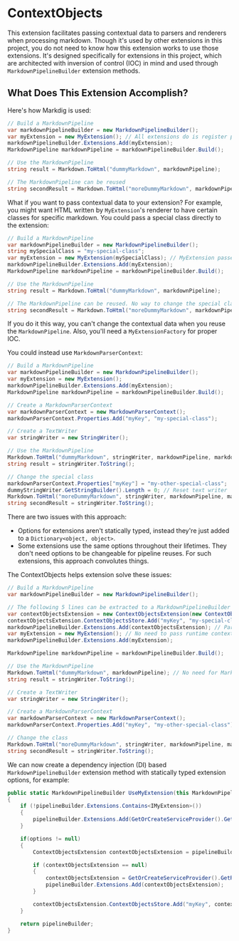 # ContextObjects

This extension facilitates passing contextual data to parsers and renderers when processing markdown. Though it's used by other extensions in this project, you do not need to 
know how this extension works to use those extensions. It's designed specifically for extensions in this project, which are architected with inversion of control (IOC) in mind
and used through `MarkdownPipelineBuilder` extension methods. 

## What Does This Extension Accomplish?
Here's how Markdig is used:

```csharp
// Build a MarkdownPipeline
var markdownPipelineBuilder = new MarkdownPipelineBuilder();
var myExtension = new MyExtension(); // All extensions do is register parsers and renderers to the final pipeline
markdownPipelineBuilder.Extensions.Add(myExtension);
MarkdownPipeline markdownPipeline = markdownPipelineBuilder.Build();

// Use the MarkdownPipeline
string result = Markdown.ToHtml("dummyMarkdown", markdownPipeline);

// The MarkdownPipeline can be reused
string secondResult = Markdown.ToHtml("moreDummyMarkdown", markdownPipeline);
```

What if you want to pass contextual data to your extension? For example, you might want HTML written by `MyExtension`'s renderer to have certain classes
for specific markdown. You could pass a special class directly to the extension:

```csharp
// Build a MarkdownPipeline
var markdownPipelineBuilder = new MarkdownPipelineBuilder();
string mySpecialClass = "my-special-class";
var myExtension = new MyExtension(mySpecialClass); // MyExtension passes mySpecialClasses to the renderer it registers
markdownPipelineBuilder.Extensions.Add(myExtension);
MarkdownPipeline markdownPipeline = markdownPipelineBuilder.Build();

// Use the MarkdownPipeline
string result = Markdown.ToHtml("dummyMarkdown", markdownPipeline);

// The MarkdownPipeline can be reused. No way to change the special class though.
string secondResult = Markdown.ToHtml("moreDummyMarkdown", markdownPipeline);
```

If you do it this way, you can't change the contextual data when you reuse the `MarkdownPipeline`. Also, you'll need a `MyExtensionFactory` for proper IOC.

You could instead use `MarkdownParserContext`:

```csharp
// Build a MarkdownPipeline
var markdownPipelineBuilder = new MarkdownPipelineBuilder();
var myExtension = new MyExtension();
markdownPipelineBuilder.Extensions.Add(myExtension);
MarkdownPipeline markdownPipeline = markdownPipelineBuilder.Build();

// Create a MarkdownParserContext
var markdownParserContext = new MarkdownParserContext();
markdownParserContext.Properties.Add("myKey", "my-special-class");

// Create a TextWriter
var stringWriter = new StringWriter();

// Use the MarkdownPipeline
Markdown.ToHtml("dummyMarkdown", stringWriter, markdownPipeline, markdownParserContext); // MarkdownParserContext is assigned to BlockProcessor.Context so parsers and renderers can access it
string result = stringWriter.ToString();

// Change the special class
markdownParserContext.Properties["myKey"] = "my-other-special-class";
dummyStringWriter.GetStringBuilder().Length = 0; // Reset text writer
Markdown.ToHtml("moreDummyMarkdown", stringWriter, markdownPipeline, markdownParserContext);
string secondResult = stringWriter.ToString();
```

There are two issues with this approach:
- Options for extensions aren't statically typed, instead they're just added to a `Dictionary<object, object>`.
- Some extensions use the same options throughout their lifetimes. They don't need options to be changeable for pipeline reuses. For such extensions, this approach convolutes things.

The ContextObjects helps extension solve these issues:

```csharp
// Build a MarkdownPipeline
var markdownPipelineBuilder = new MarkdownPipelineBuilder();

// The following 5 lines can be extracted to a MarkdownPipelineBuilder extension method
var contextObjectsExtension = new ContextObjectsExtension(new ContextObjectsStore());
contextObjectsExtension.ContextObjectsStore.Add("myKey", "my-special-class");
markdownPipelineBuilder.Extensions.Add(contextObjectsExtension); // Parsers and renderers can now use ContextObjectsService.TryGetContextObject(object, BlockProcessor, out object) to retrieve contextual data
var myExtension = new MyExtension(); // No need to pass runtime contextual data to MyExtension, this means we don't need to create a MyExtensionFactory for proper IOC
markdownPipelineBuilder.Extensions.Add(myExtension);

MarkdownPipeline markdownPipeline = markdownPipelineBuilder.Build();

// Use the MarkdownPipeline
Markdown.ToHtml("dummyMarkdown", markdownPipeline); // No need for MarkdownParserContext
string result = stringWriter.ToString();

// Create a TextWriter
var stringWriter = new StringWriter();

// Create a MarkdownParserContext
var markdownParserContext = new MarkdownParserContext();
markdownParserContext.Properties.Add("myKey", "my-other-special-class");

// Change the class
Markdown.ToHtml("moreDummyMarkdown", stringWriter, markdownPipeline, markdownParserContext); // MarkdownParserContext values take precedence over what was added to ContextObjectsExtension.ContextObjectsStore
string secondResult = stringWriter.ToString();
```

We can now create a dependency injection (DI) based `MarkdownPipelineBuilder` extension method with statically typed extension options, for example:

```csharp
public static MarkdownPipelineBuilder UseMyExtension(this MarkdownPipelineBuilder pipelineBuilder, IMyExtensionExtensionOptions options = null /* Statically typed options */)
{
    if (!pipelineBuilder.Extensions.Contains<IMyExtension>())
    {
        pipelineBuilder.Extensions.Add(GetOrCreateServiceProvider().GetRequiredService<IMyExtension>()); // No need for an extension factory
    }

    if(options != null)
    {
        ContextObjectsExtension contextObjectsExtension = pipelineBuilder.Extensions.Find<ContextObjectsExtension>();

        if (contextObjectsExtension == null)
        {
            contextObjectsExtension = GetOrCreateServiceProvider().GetRequiredService<ContextObjectsExtension>();
            pipelineBuilder.Extensions.Add(contextObjectsExtension);
        }

        contextObjectsExtension.ContextObjectsStore.Add("myKey", contextObject);
    }

    return pipelineBuilder;
}
```
